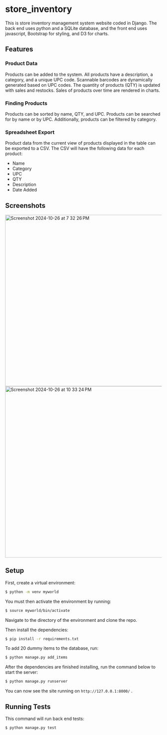 # store_inventory
This is store inventory management system website coded in Django. The back end uses python and a SQLite database, and the front end uses javascript, Bootstrap for styling, and D3 for charts.

## Features
### Product Data
Products can be added to the system. All products have a description, a category, and a unique UPC code. Scannable barcodes are dynamically generated based on UPC codes. The quantity of products (QTY) is updated with sales and restocks. Sales of products over time are rendered in charts.

### Finding Products
Products can be sorted by name, QTY, and UPC. Products can be searched for by name or by UPC. Additionally, products can be filtered by category.

### Spreadsheet Export
Product data from the current view of products displayed in the table can be exported to a CSV. The CSV will have the following data for each product:
- Name
- Category
- UPC
- QTY
- Description
- Date Added

## Screenshots
<img width="550" alt="Screenshot 2024-10-26 at 7 32 26 PM" src="https://github.com/user-attachments/assets/0d511263-11ee-4996-a259-28e54fd4218b">

<img width="550" alt="Screenshot 2024-10-26 at 10 33 24 PM" src="https://github.com/user-attachments/assets/a5bb7dbf-d6fd-4a66-91d2-1f2f0f8ef9fe">

## Setup

First, create a virtual environment:
```sh
$ python -m venv myworld
```

You must then activate the environment by running:
```sh
$ source myworld/bin/activate
```

Navigate to the directory of the environment and clone the repo.

Then install the dependencies:
```sh
$ pip install -r requirements.txt
```

To add 20 dummy items to the database, run:
```sh
$ python manage.py add_items
```

After the dependencies are finished installing, run the command below to start the server:
```sh
$ python manage.py runserver
```

You can now see the site running on `http://127.0.0.1:8000/` .


## Running Tests

This command will run back end tests:

```sh
$ python manage.py test
```
